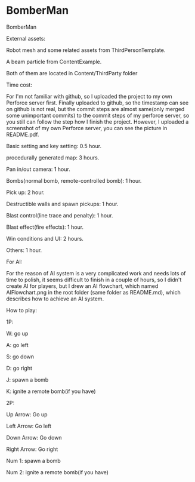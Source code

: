 # BomberMan
BomberMan

External assets:

Robot mesh and some related assets from ThirdPersonTemplate.

A beam particle from ContentExample.

Both of them are located in Content/ThirdParty folder


Time cost:

For I'm not familiar with github, so I uploaded the project to my own Perforce server first. Finally uploaded to github, so the timestamp can see on github is not real, but the commit steps are almost same(only merged some unimportant commits) to the commit steps of my perforce server, so you still can follow the step how I finish the project.
However, I uploaded a screenshot of my own Perforce server, you can see the picture in README.pdf.

Basic setting and key setting: 0.5 hour.

procedurally generated map: 3 hours.

Pan in/out camera: 1 hour.

Bombs(normal bomb, remote-controlled bomb): 1 hour.

Pick up: 2 hour.

Destructible walls and spawn pickups: 1 hour.

Blast control(line trace and penalty): 1 hour.

Blast effect(fire effects): 1 hour.

Win conditions and UI: 2 hours.

Others: 1 hour.


For AI:

For the reason of AI system is a very complicated work and needs lots of time to polish, it seems difficult to finish in a couple of hours, so I didn't create AI for players, but I drew an AI flowchart, which named AIFlowchart.png in the root folder (same folder as README.md), which describes how to achieve an AI system.


How to play:

1P: 

W: go up

A: go left

S: go down

D: go right

J: spawn a bomb

K: ignite a remote bomb(if you have)


2P:

Up Arrow: Go up

Left Arrow: Go left

Down Arrow: Go down

Right Arrow: Go right

Num 1: spawn a bomb

Num 2: ignite a remote bomb(if you have)
